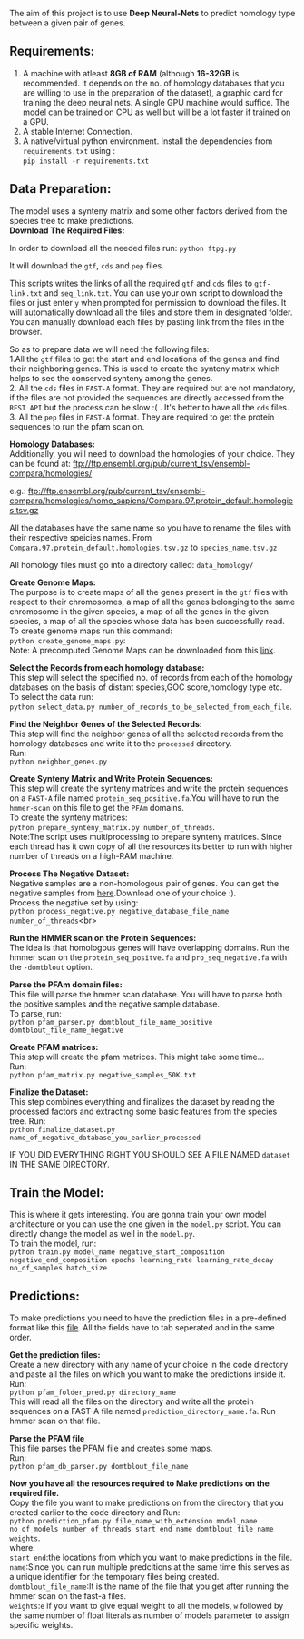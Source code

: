 The aim of this project is to use **Deep Neural-Nets** to predict homology type between a given pair of genes. 

## Requirements:
1. A machine with atleast **8GB of RAM** (although **16-32GB** is recommended. It depends on the no. of homology databases that you are willing to use in the preparation of the dataset), a graphic card for training the deep neural nets. A single GPU machine would suffice. The model can be trained on CPU as well but will be a lot faster if trained on a GPU.<br/>
2. A stable Internet Connection.<br/>
3. A native/virtual python environment. Install the dependencies from `requirements.txt` using :<br/>
 `pip install -r requirements.txt`<br/>
 
## Data Preparation:
The model uses a synteny matrix and some other factors derived from the species tree to make predictions. <br/>
**Download The Required Files:**

In order to download all the needed files run: `python ftpg.py`<br/>

It will download the `gtf`, `cds` and `pep` files.

This scripts writes the links of all the required `gtf` and `cds` files to `gtf-link.txt` and `seq_link.txt`. You can use your own script to download the files or just enter `y` when prompted for permission to download the files. It will automatically download all the files and store them in designated folder. You can manually download each files by pasting link from the files in the browser.<br/>

So as to prepare data we will need the following files:<br/>
1.All the `gtf` files to get the start and end locations of the genes and find their neighboring genes. This is used to create the synteny matrix which helps to see the conserved synteny among the genes.<br/>
2. All the `cds` files in `FAST-A` format. They are required but are not mandatory, if the files are not provided the sequences are directly accessed from the `REST API` but the process can be slow :( . It's better to have all the `cds` files.<br/>
3. All the `pep` files in `FAST-A` format. They are required to get the protein sequences to run the pfam scan on.<br/>

**Homology Databases:**<br/>
Additionally, you will need to download the homologies of your choice.
They can be found at: ftp://ftp.ensembl.org/pub/current_tsv/ensembl-compara/homologies/<br/>

e.g.: ftp://ftp.ensembl.org/pub/current_tsv/ensembl-compara/homologies/homo_sapiens/Compara.97.protein_default.homologies.tsv.gz

All the databases have the same name so you have to rename the files with their respective speicies names.
From `Compara.97.protein_default.homologies.tsv.gz` to `species_name.tsv.gz`

All homology files must go into a directory called: `data_homology/`

**Create Genome Maps:**<br/>
The purpose is to create maps of all the genes present in the `gtf` files with respect to their chromosomes, a map of all the genes belonging to the same chromosome in the given species, a map of all the genes in the given species, a map of all the species whose data has been successfully read.<br/>
To create genome maps run this command:<br/>
`python create_genome_maps.py`:<br/>
Note: A precomputed Genome Maps can be downloaded from this [link](https://drive.google.com/open?id=1GjV6dT-Hpf2LWQ-vSpekqqQ7RF_tH8So).<br/>

**Select the Records from each homology database:**<br/>
This step will select the specified no. of records from each of the homology databases on the basis of distant species,GOC score,homology type etc.<br/>
To select the data run:<br/>
`python select_data.py number_of_records_to_be_selected_from_each_file`.<br/>

**Find the Neighbor Genes of the Selected Records:**<br/>
This step will find the neighbor genes of all the selected records from the homology databases and write it to the `processed` directory.<br/>
Run:<br/>
`python neighbor_genes.py`<br/>

**Create Synteny Matrix and Write Protein Sequences:**<br/>
This step will create the synteny matrices and write the protein sequences on a `FAST-A` file named `protein_seq_positive.fa`.You will have to run the `hmmer-scan` on this file to get the `PFAm` domains.<br/>
To create the synteny matrices:<br/>
`python prepare_synteny_matrix.py number_of_threads`.<br/>
Note:The script uses multiprocessing to prepare synteny matrices. Since each thread has it own copy of all the resources its better to run with higher number of threads on a high-RAM machine.

**Process The Negative Dataset:**<br/>
Negative samples are a non-homologous pair of genes. You can get the negative samples from [here](ftp://ftp.ebi.ac.uk/pub/databases/ensembl/mateus/gsoc_2019/).Download one of your choice :).<br/>
Process the negative set by using:<br/>
`python process_negative.py negative_database_file_name number_of_threads`<br\>

**Run the HMMER scan on the Protein Sequences:**<br/>
The idea is that homologous genes will have overlapping domains. Run the hmmer scan on the `protein_seq_positve.fa` and `pro_seq_negative.fa` with the `-domtblout` option.

**Parse the PFAm domain files:**<br/>
This file will parse the hmmer scan database. You will have to parse both the positive samples and the negative sample database.<br/>
To parse, run:<br/>
`python pfam_parser.py domtblout_file_name_positive domtblout_file_name_negative`

**Create PFAM matrices:**<br/>
This step will create the pfam matrices. This might take some time...<br/>
Run:<br/>
`python pfam_matrix.py negative_samples_50K.txt`<br/>

**Finalize the Dataset:**<br/>
This step combines everything and finalizes the dataset by reading the processed factors and extracting some basic features from the species tree. 
Run:<br/>
`python finalize_dataset.py name_of_negative_database_you_earlier_processed`<br/>

IF YOU DID EVERYTHING RIGHT YOU SHOULD SEE A FILE NAMED `dataset` IN THE SAME DIRECTORY.<br/>

## Train the Model:
This is where it gets interesting. You are gonna train your own model architecture or you can use the one given in the `model.py` script. You can directly change the model as well in the `model.py`.<br/>
To train the model, run:<br/>
`python train.py model_name negative_start_composition negative_end_composition epochs learning_rate learning_rate_decay no_of_samples batch_size`<br/>

## Predictions:
To make predictions you need to have the prediction files in a pre-defined format like this [file](ftp://ftp.ebi.ac.uk/pub/databases/ensembl/mateus/gsoc_2019/balanced_random_mix_ortholog_paralog_negative.txt.gz). All the fields have to tab seperated and in the same order.<br/>

**Get the prediction files:**<br/>
Create a new directory with any name of your choice in the code directory and paste all the files on which you want to make the predictions inside it.<br/>
Run:<br/>
`python pfam_folder_pred.py directory_name`<br/>
This will read all the files on the directory and write all the protein sequences on a FAST-A file named `prediction_directory_name.fa`.
Run hmmer scan on that file.<br/>

**Parse the PFAM file**<br/>
This file parses the PFAM file and creates some maps.<br/>
Run:<br/>
`python pfam_db_parser.py domtblout_file_name`<br/>

**Now you have all the resources required to Make predictions on the required file.**<br/>
Copy the file you want to make predictions on from the directory that you created earlier to the code directory and Run:<br/>
`python prediction_pfam.py file_name_with_extension model_name no_of_models number_of_threads start end name domtblout_file_name weights`.<br/>
where:<br/>
`start end`:the locations from which you want to make predictions in the file.<br/>
`name`:Since you can run multiple predcitions at the same time this serves as a unique identifier for the temporary files being created.<br/>
`domtblout_file_name`:It is the name of the file that you get after running the hmmer scan on the fast-a files.<br/>
`weights`:`e` if you want to give equal weight to all the models, `w` followed by the same number of float literals as number of models parameter to assign specific weights. 
